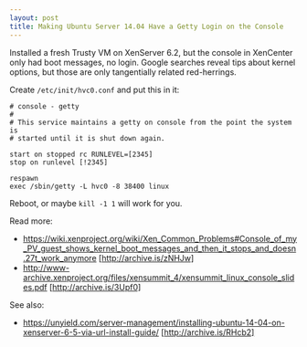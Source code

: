 ```yaml
---
layout: post
title: Making Ubuntu Server 14.04 Have a Getty Login on the Console
---
```


Installed a fresh Trusty VM on XenServer 6.2, but the console in XenCenter only had boot messages, no login. Google searches reveal tips about kernel options, but those are only tangentially related red-herrings.

Create `/etc/init/hvc0.conf` and put this in it:

```
# console - getty
#
# This service maintains a getty on console from the point the system is
# started until it is shut down again.

start on stopped rc RUNLEVEL=[2345]
stop on runlevel [!2345]

respawn
exec /sbin/getty -L hvc0 -8 38400 linux
```

Reboot, or maybe `kill -1 1` will work for you.

Read more:
* https://wiki.xenproject.org/wiki/Xen_Common_Problems#Console_of_my_PV_guest_shows_kernel_boot_messages_and_then_it_stops_and_doesn.27t_work_anymore [http://archive.is/zNHJw]
* http://www-archive.xenproject.org/files/xensummit_4/xensummit_linux_console_slides.pdf [http://archive.is/3Upf0]

See also:
* https://unyield.com/server-management/installing-ubuntu-14-04-on-xenserver-6-5-via-url-install-guide/ [http://archive.is/RHcb2]
